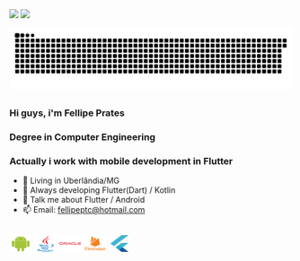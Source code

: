 <div>
  <img height="180em" src="https://github-readme-stats.vercel.app/api?username=fellipeptc&show_icons=true&theme=dracula&include_all_commits=true&count_private=true"/>
  <img height="180em" src="https://github-readme-stats.vercel.app/api/top-langs/?username=fellipeptc&layout=compact&langs_count=7&theme=dracula"/>
</div>

![Snake animation](https://github.com/fellipeptc/fellipeptc/blob/output/github-contribution-grid-snake.svg)

##

### Hi guys, i'm **Fellipe Prates** 
### Degree in Computer Engineering
### Actually i work with mobile development in Flutter 

- 🔭 Living in Uberlândia/MG
- 🌱 Always developing Flutter(Dart) / Kotlin
- 💬 Talk me about Flutter / Android
- 📫 Email: fellipeptc@hotmail.com

<link rel="stylesheet" href="https://cdn.jsdelivr.net/gh/devicons/devicon@v2.12.0/devicon.min.css">
</div>
<div style="display: inline_block"><br>
  <img align="center" height="30" width="40" src="https://github.com/devicons/devicon/blob/master/icons/android/android-original.svg">
  <img align="center" height="30" width="40" src="https://github.com/devicons/devicon/blob/master/icons/java/java-original.svg">
  <img align="center" height="30" width="40" src="https://github.com/devicons/devicon/blob/master/icons/oracle/oracle-original.svg">
  <img align="center" height="30" width="40" src="https://github.com/devicons/devicon/blob/master/icons/firebase/firebase-plain-wordmark.svg">
  <img align="center" height="30" width="40" src="https://github.com/devicons/devicon/blob/master/icons/flutter/flutter-original.svg">
</div>


